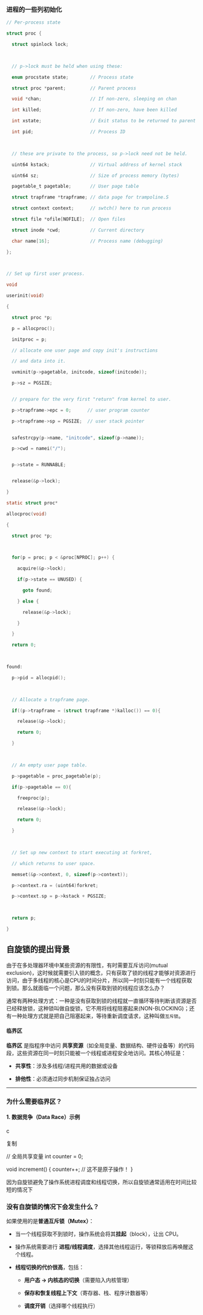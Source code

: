 
### 进程的一些列初始化

```c
// Per-process state

struct proc {

  struct spinlock lock;

  

  // p->lock must be held when using these:

  enum procstate state;        // Process state

  struct proc *parent;         // Parent process

  void *chan;                  // If non-zero, sleeping on chan

  int killed;                  // If non-zero, have been killed

  int xstate;                  // Exit status to be returned to parent's wait

  int pid;                     // Process ID

  

  // these are private to the process, so p->lock need not be held.

  uint64 kstack;               // Virtual address of kernel stack

  uint64 sz;                   // Size of process memory (bytes)

  pagetable_t pagetable;       // User page table

  struct trapframe *trapframe; // data page for trampoline.S

  struct context context;      // swtch() here to run process

  struct file *ofile[NOFILE];  // Open files

  struct inode *cwd;           // Current directory

  char name[16];               // Process name (debugging)

};
```


```c
  

// Set up first user process.

void

userinit(void)

{

  struct proc *p;

  p = allocproc();

  initproc = p;

  // allocate one user page and copy init's instructions

  // and data into it.

  uvminit(p->pagetable, initcode, sizeof(initcode));

  p->sz = PGSIZE;


  // prepare for the very first "return" from kernel to user.

  p->trapframe->epc = 0;      // user program counter

  p->trapframe->sp = PGSIZE;  // user stack pointer
 

  safestrcpy(p->name, "initcode", sizeof(p->name));

  p->cwd = namei("/");


  p->state = RUNNABLE;


  release(&p->lock);

}
```


```c
static struct proc*

allocproc(void)

{

  struct proc *p;

  

  for(p = proc; p < &proc[NPROC]; p++) {

    acquire(&p->lock);

    if(p->state == UNUSED) {

      goto found;

    } else {

      release(&p->lock);

    }

  }

  return 0;

  

found:

  p->pid = allocpid();

  

  // Allocate a trapframe page.

  if((p->trapframe = (struct trapframe *)kalloc()) == 0){

    release(&p->lock);

    return 0;

  }

  

  // An empty user page table.

  p->pagetable = proc_pagetable(p);

  if(p->pagetable == 0){

    freeproc(p);

    release(&p->lock);

    return 0;

  }

  

  // Set up new context to start executing at forkret,

  // which returns to user space.

  memset(&p->context, 0, sizeof(p->context));

  p->context.ra = (uint64)forkret;

  p->context.sp = p->kstack + PGSIZE;

  

  return p;

}
```

## 自旋锁的提出背景

由于在多处理器环境中某些资源的有限性，有时需要互斥访问(mutual exclusion)，这时候就需要引入锁的概念，只有获取了锁的线程才能够对资源进行访问，由于多线程的核心是CPU的时间分片，所以同一时刻只能有一个线程获取到锁。那么就面临一个问题，那么没有获取到锁的线程应该怎么办？

通常有两种处理方式：一种是没有获取到锁的线程就一直循环等待判断该资源是否已经释放锁，这种锁叫做自旋锁，它不用将线程阻塞起来(NON-BLOCKING)；还有一种处理方式就是把自己阻塞起来，等待重新调度请求，这种叫做`互斥锁`。

#### 临界区

**临界区** 是指程序中访问 **共享资源**（如全局变量、数据结构、硬件设备等）的代码段，这些资源在同一时刻只能被一个线程或进程安全地访问。其核心特征是：

- **共享性**：涉及多线程/进程共用的数据或设备
    
- **排他性**：必须通过同步机制保证独占访问
    

---

### **为什么需要临界区？**

#### 1. **数据竞争（Data Race）示例**

c

复制

// 全局共享变量
int counter = 0;

void increment() {
    counter++; // 这不是原子操作！
}

因为自旋锁避免了操作系统进程调度和线程切换，所以自旋锁通常适用在时间比较短的情况下

### **没有自旋锁的情况下会发生什么？**

如果使用的是**普通互斥锁（Mutex）**：

- 当一个线程获取不到锁时，操作系统会将其**挂起**（block），让出 CPU。
    
- 操作系统需要进行 **进程/线程调度**，选择其他线程运行，等锁释放后再唤醒这个线程。
    
- **线程切换的代价很高**，包括：
    
    - **用户态 → 内核态的切换**（需要陷入内核管理）
        
    - **保存和恢复线程上下文**（寄存器、栈、程序计数器等）
        
    - **调度开销**（选择哪个线程执行）